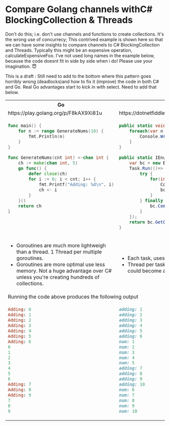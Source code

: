 # Compare Golang channels withC# BlockingCollection & Threads

Don't do this; i.e. don't use channels and functions to create collections. It's the wrong use of concurrecy; This contrived example is shown here so that we can have some insights to compare channels to C# BlockingCollection and Threads. Typically this might be an expensive operation, calculateExpensiveFoo. I've not used long names in the example below, because the code doesnt fit in side by side when i do! Please use your imagination. 😇

This is a draft : Still need to add to the bottom where this pattern goes horribly wrong (deadlocks)and how to fix it (improve) the code in both C# and Go. Real Go advantages start to kick in with select. Need to add that below.

<table style="padding:0px">
<tr>
<th>Go</th>
<th>[C#]</th>
</tr>
<tr>
	<td>
		https://play.golang.org/p/F8kAX9Xi81u
	</td>
	<td>
		https://dotnetfiddle.net/kS6jdv
	</td>
</tr>
<tr>
<td style="vertical-align:top;">

```go
func main() {
	for n := range GenerateNums(10) {
		fmt.Println(n)
	}
}

func GenerateNums(cnt int) <-chan int {
	ch := make(chan int, 5)
	go func() {
		defer close(ch)
		for i := 0; i < cnt; i++ {
			fmt.Printf("Adding: %d\n", i)
			ch <- i
		}
	}()
	return ch
}
```

</td>
<td style="vertical-align:top;">

```csharp
public static void Main() {
	foreach(var n in GenerateNums(10)) {
		Console.WriteLine("num: {0}", n);
	}
}

public static IEnumerable<int> GenerateNums(int cnt) {
	var bc = new BlockingCollection<int>(1);
	Task.Run(()=> {
		try {
			for(int i=1; i<cnt; i++) {
				Console.WriteLine("adding: {0}", i);
				bc.Add(i);
			}
		} finally {
			bc.CompleteAdding();
		}
	});
	return bc.GetConsumingEnumerable();
}
```

</td>
</tr>
<tr>
<td>
    <ul>
        <li>Goroutines are much more lightweigh than a thread. 1 Thread per multiple goroutines.
		<li>Goroutines are more optimal use less memory. Not a huge advantage over C# unless you're creating hundreds of collections.
    </ul>
</td>
<td>
    <ul>
        <li>Each task, uses a thread. 
		<li>Thread per task run is not serious in this example, but could become an issue if we needed 1000 collections.
    </ul>    
</td>
</tr>
<tr>
<td colspan=2>
Running the code above produces the following output
</td>
</tr>
<tr>
<td style="vertical-align: top;">

```ruby
Adding: 0
Adding: 1
Adding: 2
Adding: 3
Adding: 4
Adding: 5
Adding: 6
0
1
2
3
4
5
6
Adding: 7
Adding: 8
Adding: 9
7
8
9


```

</td>
<td style="vertical-align: top;">

```ruby
adding: 1
adding: 2
adding: 3
adding: 4
adding: 5
adding: 6
num: 1
num: 2
num: 3
num: 4
num: 5
adding: 7
adding: 8
adding: 9
adding: 10
num: 6
num: 7
num: 8
num: 9
num: 10
```

</td>
</tr>
</table>
